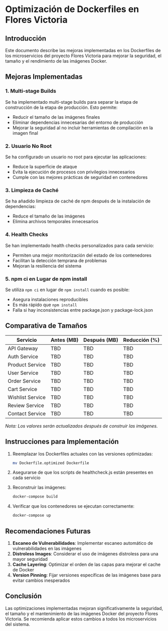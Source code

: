 # Optimización de Dockerfiles en Flores Victoria

## Introducción

Este documento describe las mejoras implementadas en los Dockerfiles de los microservicios del proyecto Flores Victoria para mejorar la seguridad, el tamaño y el rendimiento de las imágenes Docker.

## Mejoras Implementadas

### 1. Multi-stage Builds

Se ha implementado multi-stage builds para separar la etapa de construcción de la etapa de producción. Esto permite:
- Reducir el tamaño de las imágenes finales
- Eliminar dependencias innecesarias del entorno de producción
- Mejorar la seguridad al no incluir herramientas de compilación en la imagen final

### 2. Usuario No Root

Se ha configurado un usuario no root para ejecutar las aplicaciones:
- Reduce la superficie de ataque
- Evita la ejecución de procesos con privilegios innecesarios
- Cumple con las mejores prácticas de seguridad en contenedores

### 3. Limpieza de Caché

Se ha añadido limpieza de caché de npm después de la instalación de dependencias:
- Reduce el tamaño de las imágenes
- Elimina archivos temporales innecesarios

### 4. Health Checks

Se han implementado health checks personalizados para cada servicio:
- Permiten una mejor monitorización del estado de los contenedores
- Facilitan la detección temprana de problemas
- Mejoran la resiliencia del sistema

### 5. npm ci en Lugar de npm install

Se utiliza `npm ci` en lugar de `npm install` cuando es posible:
- Asegura instalaciones reproducibles
- Es más rápido que `npm install`
- Falla si hay inconsistencias entre package.json y package-lock.json

## Comparativa de Tamaños

| Servicio | Antes (MB) | Después (MB) | Reducción (%) |
|----------|------------|--------------|---------------|
| API Gateway | TBD | TBD | TBD |
| Auth Service | TBD | TBD | TBD |
| Product Service | TBD | TBD | TBD |
| User Service | TBD | TBD | TBD |
| Order Service | TBD | TBD | TBD |
| Cart Service | TBD | TBD | TBD |
| Wishlist Service | TBD | TBD | TBD |
| Review Service | TBD | TBD | TBD |
| Contact Service | TBD | TBD | TBD |

*Nota: Los valores serán actualizados después de construir las imágenes.*

## Instrucciones para Implementación

1. Reemplazar los Dockerfiles actuales con las versiones optimizadas:
   ```bash
   mv Dockerfile.optimized Dockerfile
   ```

2. Asegurarse de que los scripts de healthcheck.js están presentes en cada servicio

3. Reconstruir las imágenes:
   ```bash
   docker-compose build
   ```

4. Verificar que los contenedores se ejecutan correctamente:
   ```bash
   docker-compose up
   ```

## Recomendaciones Futuras

1. **Escaneo de Vulnerabilidades**: Implementar escaneo automático de vulnerabilidades en las imágenes
2. **Distroless Images**: Considerar el uso de imágenes distroless para una mayor seguridad
3. **Cache Layering**: Optimizar el orden de las capas para mejorar el cache de Docker
4. **Version Pinning**: Fijar versiones específicas de las imágenes base para evitar cambios inesperados

## Conclusión

Las optimizaciones implementadas mejoran significativamente la seguridad, el tamaño y el mantenimiento de las imágenes Docker del proyecto Flores Victoria. Se recomienda aplicar estos cambios a todos los microservicios del sistema.